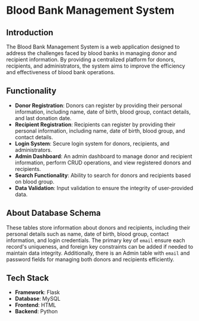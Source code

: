 # Blood Bank Management System

## Introduction

The Blood Bank Management System is a web application designed to address the challenges faced by blood banks in managing donor and recipient information. By providing a centralized platform for donors, recipients, and administrators, the system aims to improve the efficiency and effectiveness of blood bank operations.

## Functionality

- **Donor Registration**: Donors can register by providing their personal information, including name, date of birth, blood group, contact details, and last donation date.
- **Recipient Registration**: Recipients can register by providing their personal information, including name, date of birth, blood group, and contact details.
- **Login System**: Secure login system for donors, recipients, and administrators.
- **Admin Dashboard**: An admin dashboard to manage donor and recipient information, perform CRUD operations, and view registered donors and recipients.
- **Search Functionality**: Ability to search for donors and recipients based on blood group.
- **Data Validation**: Input validation to ensure the integrity of user-provided data.

## About Database Schema

These tables store information about donors and recipients, including their personal details such as name, date of birth, blood group, contact information, and login credentials. The primary key of `email` ensure each record's uniqueness, and foreign key constraints can be added if needed to maintain data integrity. Additionally, there is an Admin table with `email` and password fields for managing both donors and recipients efficiently.

## Tech Stack

- **Framework**: Flask
- **Database**: MySQL
- **Frontend**: HTML
- **Backend**: Python
